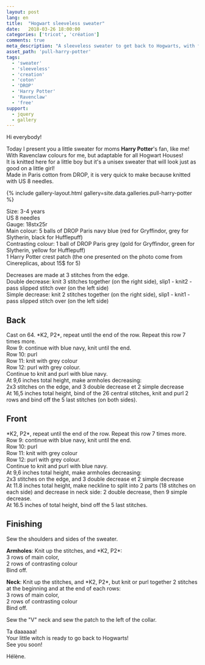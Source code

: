 ```yaml
---
layout: post
lang: en
title:  "Hogwart sleeveless sweater"
date:   2018-03-26 18:00:00
categories: ['tricot', 'création']
comments: true
meta_description: "A sleeveless sweater to get back to Hogwarts, with free pattern"
asset_path: 'pull-harry-potter'
tags:
  - 'sweater'
  - 'sleeveless'
  - 'creation'
  - 'coton'
  - 'DROP'
  - 'Harry Potter'
  - 'Ravenclaw'
  - 'free'
support:
  - jquery
  - gallery
---
```


Hi everybody!

Today I present you a little sweater for moms **Harry Potter**'s fan, like me!  
With Ravenclaw colours for me, but adaptable for all Hogwart Houses!  
It is knitted here for a little boy but it's a unisex sweater that will look just as good on a little girl!  
Made in Paris cotton from DROP, it is very quick to make because knitted with US 8 needles.

{% include gallery-layout.html gallery=site.data.galleries.pull-harry-potter %}

Size: 3-4 years  
US 8 needles  
Gauge: 18stx25r  
Main colour: 5 balls of DROP Paris navy blue (red for Gryffindor, grey for Slytherin, black for Hufflepuff)  
Contrasting colour: 1 ball of DROP Paris grey (gold for Gryffindor, green for Slytherin, yellow for Hufflepuff)  
1 Harry Potter crest patch (the one presented on the photo come from Cinereplicas, about 15$ for 5) 

Decreases are made at 3 stitches from the edge.  
Double decrease: knit 3 stitches together (on the right side), slip1 - knit2 - pass slipped stitch over (on the left side)  
Simple decrease: knit 2 stitches together (on the right side), slip1 - knit1 - pass slipped stitch over (on the left side)

## Back

Cast on 64.
\*K2, P2\*, repeat until the end of the row. Repeat this row 7 times more.  
Row 9: continue with blue navy, knit until the end.  
Row 10: purl  
Row 11: knit with grey colour  
Row 12: purl with grey colour.  
Continue to knit and purl with blue navy.  
At 9,6 inches total height, make armholes decreasing:  
2x3 stitches on the edge, and 3 double decrease et 2 simple decrease  
At 16,5 inches total height, bind of the 26 central stitches, knit and purl 2 rows and bind off the 5 last stitches (on both sides).

## Front

\*K2, P2\*, repeat until the end of the row. Repeat this row 7 times more.  
Row 9: continue with blue navy, knit until the end.  
Row 10: purl  
Row 11: knit with grey colour  
Row 12: purl with grey colour.  
Continue to knit and purl with blue navy.  
At 9,6 inches total height, make armholes decreasing:  
2x3 stitches on the edge, and 3 double decrease et 2 simple decrease  
At 11.8 inches total height, make neckline to split into 2 parts (18 stitches on each side) and decrease in neck side: 2 double decrease, then 9 simple decrease.  
At 16.5 inches of total height, bind off the 5 last stitches.

## Finishing

Sew the shoulders and sides of the sweater.

**Armholes**: Knit up the stitches, and \*K2, P2\*:  
3 rows of main color,  
2 rows of contrasting colour  
Bind off.

**Neck**: Knit up the stitches, and \*K2, P2\*, but knit or purl together 2 stitches at the beginning and at the end of each rows:  
3 rows of main color,  
2 rows of contrasting colour  
Bind off.

Sew the "V" neck and sew the patch to the left of the collar.

Ta daaaaaa!  
Your little witch is ready to go back to Hogwarts!  
See you soon!

Hélène.

